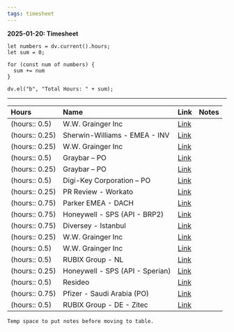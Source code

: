```yaml
---
tags: timesheet
---
```


**2025-01-20: Timesheet**

```dataviewjs 
let numbers = dv.current().hours;
let sum = 0;

for (const num of numbers) {
  sum += num
}

dv.el("b", "Total Hours: " + sum);
```
---

| **Hours**      | **Name**                        | **Link**                                                                      | **Notes** |
|:-------------- |:------------------------------- |:----------------------------------------------------------------------------- |:--------- |
| (hours:: 0.5)  | W.W. Grainger Inc               | [Link](https://conexiom.atlassian.net/browse/IQ-43219)                        |           |
| (hours:: 0.25) | Sherwin-Williams - EMEA - INV   | [Link](https://conexiom.atlassian.net/browse/CD-7158)                         |           |
| (hours:: 0.25) | W.W. Grainger Inc               | [Link](https://conexiom.atlassian.net/browse/IQ-43224)                        |           |
| (hours:: 0.5)  | Graybar – PO                    | [Link](https://conexiom.atlassian.net/browse/IQ-43231)                        |           |
| (hours:: 0.25) | Graybar – PO                    | [Link](https://conexiom.atlassian.net/browse/IQ-43239)                        |           |
| (hours:: 0.5)  | Digi-Key Corporation – PO       | [Link](https://conexiom.atlassian.net/browse/IQ-43114)                        |           |
| (hours:: 0.25) | PR Review - Workato             | [Link](https://dev.azure.com/conexiom/Mapping/_git/Workato/pullrequest/21619) |           |
| (hours:: 0.75) | Parker EMEA - DACH              | [Link](https://conexiom.atlassian.net/browse/IQ-43089)                        |           |
| (hours:: 0.75) | Honeywell - SPS (API - BRP2)    | [Link](https://conexiom.atlassian.net/browse/IQ-43090)                        |           |
| (hours:: 0.75) | Diversey - Istanbul             | [Link](https://conexiom.atlassian.net/browse/IQ-43097)                        |           |
| (hours:: 0.25) | W.W. Grainger Inc               | [Link](https://conexiom.atlassian.net/browse/IQ-43111)                        |           |
| (hours:: 0.5)  | W.W. Grainger Inc               | [Link](https://conexiom.atlassian.net/browse/IQ-43125)                        |           |
| (hours:: 0.5)  | RUBIX Group - NL                | [Link](https://conexiom.atlassian.net/browse/IQ-43145)                        |           |
| (hours:: 0.25) | Honeywell - SPS (API - Sperian) | [Link](https://conexiom.atlassian.net/browse/IQ-43121)                        |           |
| (hours:: 0.5)  | Resideo                         | [Link](https://conexiom.atlassian.net/browse/IQ-43131)                        |           |
| (hours:: 0.75) | Pfizer - Saudi Arabia (PO)      | [Link](https://conexiom.atlassian.net/browse/IQ-43148)                        |           |
| (hours:: 0.5)  | RUBIX Group - DE - Zitec        | [Link](https://conexiom.atlassian.net/browse/IQ-43163)                        |           |


```
Temp space to put notes before moving to table.
```

